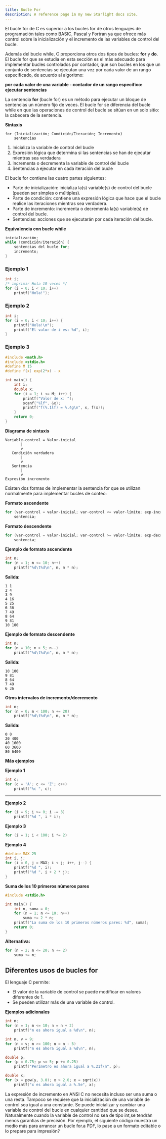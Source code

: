 ```yaml
---
title: Bucle For
description: A reference page in my new Starlight docs site.
---
```



El bucle for de C es superior a los bucles for de otros lenguajes de programación tales como BASIC, Pascal y Fortran ya que ofrece más control sobre la inicialización y el incremento de las variables de control del bucle.

Además del bucle while, C proporciona otros dos tipos de bucles: **for** y **do**. El bucle for que se estudia en esta sección es el más adecuado para implementar bucles controlados por contador, que son bucles en los que un conjunto de sentencias se ejecutan una vez por cada valor de un rango especificado, de acuerdo al algoritmo:

**por cada valor de una variable - contador de un rango específico: ejecutar sentencias**

La sentencia **for** (bucle for) es un método para ejecutar un bloque de sentencias un número fijo de veces. El bucle for se diferencia del bucle while en que las operaciones de control del bucle se sitúan en un solo sitio: la cabecera de la sentencia.

**Sintaxis**

```
for (Inicialización; Condición/Iteración; Incremento)
    sentencias
```

1. Inicializa la variable de control del bucle  
2. Expresión lógica que determina si las sentencias se han de ejecutar mientras sea verdadera  
3. Incrementa o decrementa la variable de control del bucle  
4. Sentencias a ejecutar en cada iteración del bucle  

El bucle for contiene las cuatro partes siguientes:

- Parte de inicialización: inicializa la(s) variable(s) de control del bucle (pueden ser simples o múltiples).
- Parte de condición: contiene una expresión lógica que hace que el bucle realice las iteraciones mientras sea verdadera.
- Parte de incremento: incrementa o decrementa la(s) variable(s) de control del bucle.
- Sentencias: acciones que se ejecutarán por cada iteración del bucle.

**Equivalencia con bucle while**

```c
inicialización;
while (condición/iteración) {
    sentencias del bucle for;
    incremento;
}
```

### Ejemplo 1

```c
int i;
/* imprimir Hola 10 veces */
for (i = 0; i < 10; i++)
    printf("Hola!");
```

### Ejemplo 2

```c
int i;
for (i = 0; i < 10; i++) {
    printf("Hola!\n");
    printf("El valor de i es: %d", i);
}
```

### Ejemplo 3

```c
#include <math.h>
#include <stdio.h>
#define M 15
#define f(x) exp(2*x) - x

int main() {
    int i;
    double x;
    for (i = 1; i <= M; i++) {
        printf("Valor de x: ");
        scanf("%lf", &x);
        printf("f(%.1lf) = %.4g\n", x, f(x));
    }
    return 0;
}
```

**Diagrama de sintaxis**

```
Variable-control = Valor-inicial
       |
       v
   Condición verdadera
       |
       v
   Sentencia
       |
       v
Expresión incremento
```

Existen dos formas de implementar la sentencia for que se utilizan normalmente para implementar bucles de conteo:

**Formato ascendente**  
```c
for (var-control = valor-inicial; var-control <= valor-límite; exp-incremento)
    sentencia;
```

**Formato descendente**  
```c
for (var-control = valor-inicial; var-control >= valor-límite; exp-decremento)
    sentencia;
```

**Ejemplo de formato ascendente**

```c
int n;
for (n = 1; n <= 10; n++)
    printf("%d\t%d\n", n, n * n);
```

**Salida:**

```
1 1
2 4
3 9
4 16
5 25
6 36
7 49
8 64
9 81
10 100
```

**Ejemplo de formato descendente**

```c
int n;
for (n = 10; n > 5; n--)
    printf("%d\t%d\n", n, n * n);
```

**Salida:**

```
10 100
9 81
8 64
7 49
6 36
```

**Otros intervalos de incremento/decremento**

```c
int n;
for (n = 0; n < 100; n += 20)
    printf("%d\t%d\n", n, n * n);
```

**Salida:**

```
0 0
20 400
40 1600
60 3600
80 6400
```

**Más ejemplos**

**Ejemplo 1**

```c
int c;
for (c = 'A'; c <= 'Z'; c++)
    printf("%c ", c);
```

---

**Ejemplo 2**

```c
for (i = 9; i >= 0; i -= 3)
    printf("%d ", i * i);
```

**Ejemplo 3**

```c
for (i = 1; i < 100; i *= 2)
```

**Ejemplo 4**

```c
#define MAX 25
int i, j;
for (i = 0, j = MAX; i < j; i++, j--) {
    printf("%d ", i);
    printf("%d ", i + 2 * j);
}
```

**Suma de los 10 primeros números pares**

```c
#include <stdio.h>

int main() {
    int n, suma = 0;
    for (n = 1; n <= 10; n++)
        suma += 2 * n;
    printf("La suma de los 10 primeros números pares: %d", suma);
    return 0;
}
```

**Alternativa:**

```c
for (n = 2; n <= 20; n += 2)
    suma += n;
```

## Diferentes usos de bucles for

El lenguaje C permite:

- El valor de la variable de control se puede modificar en valores diferentes de 1.
- Se pueden utilizar más de una variable de control.

**Ejemplos adicionales**

```c
int n;
for (n = 1; n <= 10; n = n + 2)
    printf("n es ahora igual a %d\n", n);

int n, v = 9;
for (n = v; n >= 100; n = n - 5)
    printf("n es ahora igual a %d\n", n);

double p;
for (p = 0.75; p <= 5; p += 0.25)
    printf("Perímetro es ahora igual a %.21f\n", p);

double x;
for (x = pow(y, 3.0); x > 2.0; x = sqrt(x))
    printf("x es ahora igual a %.5e", x);
```
La expresión de incremento en ANSI C no necesita incluso ser una suma o una resta. Tampoco se requiere que la inicialización de una variable de control sea igual a una constante. Se puede inicializar y cambiar una variable de control del bucle en cualquier cantidad que se desee. Naturalmente cuando la variable de control no sea de tipo int,se tendrán menos garantías de precisión. Por ejemplo, el siguiente código muestra un medio más para arrancar un bucle for.a PDF, lo pase a un formato editable o lo prepare para impresión?